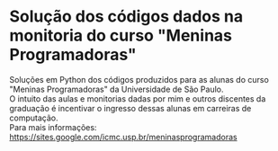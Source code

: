 # Solução dos códigos dados na monitoria do curso "Meninas Programadoras"
Soluções em Python dos códigos produzidos para as alunas do curso "Meninas Programadoras" da Universidade de São Paulo.<br> O intuito das aulas e monitorias dadas por mim e outros discentes da graduação é incentivar o ingresso dessas alunas em carreiras de computação.<br>
 Para mais informações: https://sites.google.com/icmc.usp.br/meninasprogramadoras
